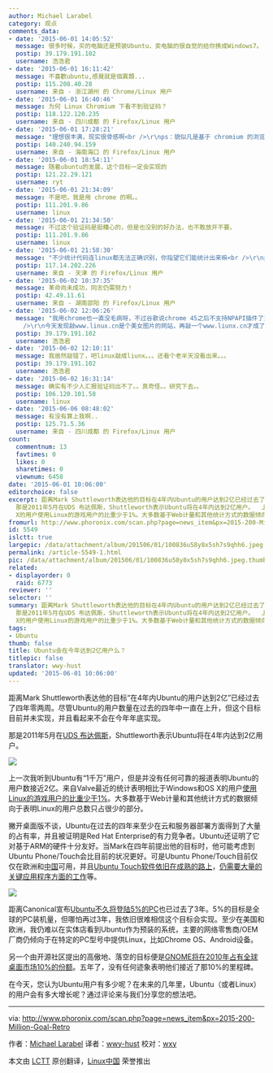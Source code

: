 ```yaml
---
author: Michael Larabel
category: 观点
comments_data:
- date: '2015-06-01 14:05:52'
  message: 很多时候，买的电脑还是预装Ubuntu，卖电脑的很自觉的给你换成Windows7。
  postip: 39.179.191.102
  username: 浩浩君
- date: '2015-06-01 16:11:42'
  message: 不喜歡ubuntu,感覺就是個異類...
  postip: 115.208.40.28
  username: 来自 - 浙江湖州 的 Chrome/Linux 用户
- date: '2015-06-01 16:40:46'
  message: 为何 Linux Chromium 下看不到验证码？
  postip: 118.122.120.235
  username: 来自 - 四川成都 的 Firefox/Linux 用户
- date: '2015-06-01 17:28:21'
  message: "理想很丰满，现实很骨感啊<br />\r\nps：貌似凡是基于 chromium 的浏览器都显示不了验证码啊"
  postip: 140.240.94.159
  username: 来自 - 海南海口 的 Firefox/Linux 用户
- date: '2015-06-01 18:54:11'
  message: 随着ubuntu的发展，这个目标一定会实现的
  postip: 121.22.29.121
  username: ryt
- date: '2015-06-01 21:34:09'
  message: 不是吧，我是用 chrome 的啊。。
  postip: 111.201.9.86
  username: linux
- date: '2015-06-01 21:34:50'
  message: 不过这个验证码是挺糟心的，但是也没别的好办法，也不敢放开不要。
  postip: 111.201.9.86
  username: linux
- date: '2015-06-01 21:58:30'
  message: "不少统计代码连linux都无法正确识别，你指望它们能统计出来嘛<br />\r\nps为啥我连验证码都显示不出来，只好换个试试了"
  postip: 117.14.202.226
  username: 来自 - 天津 的 Firefox/Linux 用户
- date: '2015-06-02 10:37:35'
  message: 革命尚未成功，同志仍需努力！
  postip: 42.49.11.61
  username: 来自 - 湖南邵阳 的 Firefox/Linux 用户
- date: '2015-06-02 12:06:26'
  message: "我用chrome也一直没毛病呀，不过谷歌说chrome 45之后不支持NPAPI插件了这点还是有点小担心，百度网盘、115网盘之类的都需要这种插件呢。<br
    />\r\n今天发现敲www.linux.cn是个美女图片的网站，再敲一个www.liunx.cn才成了linux.cn。这是DNS抽风呢，还是。。。"
  postip: 39.179.191.102
  username: 浩浩君
- date: '2015-06-02 12:10:11'
  message: 我居然敲错了，吧linux敲成liunx。。。还看个老半天没看出来。。。
  postip: 39.179.191.102
  username: 浩浩君
- date: '2015-06-02 16:31:14'
  message: 确实有不少人汇报验证码出不了。。真奇怪。。研究下去。。
  postip: 106.120.101.58
  username: linux
- date: '2015-06-06 08:48:02'
  message: 有没有算上我啊..
  postip: 125.71.5.36
  username: 来自 - 四川成都 的 Firefox/Linux 用户
count:
  commentnum: 13
  favtimes: 0
  likes: 0
  sharetimes: 0
  viewnum: 6458
date: '2015-06-01 10:06:00'
editorchoice: false
excerpt: 距离Mark Shuttleworth表达他的目标在4年内Ubuntu的用户达到2亿已经过去了四年零两周。尽管Ubuntu的用户数量在过去的四年中一直在上升，但这个目标目前并未实现，并且看起来不会在今年年底实现。
  那是2011年5月在UDS 布达佩斯，Shuttleworth表示Ubuntu将在4年内达到2亿用户。  上一次我听到Ubuntu有1千万用户，但是并没有任何可靠的报道表明Ubuntu的用户数接近2亿。来自Valve最近的统计表明相比于Windows和OS
  X的用户使用Linux的游戏用户的比重少于1%。大多数基于Web计量和其他统计方式的数据倾向于表明Linux的用户总数只占很少的部分。
fromurl: http://www.phoronix.com/scan.php?page=news_item&px=2015-200-Million-Goal-Retro
id: 5549
islctt: true
largepic: /data/attachment/album/201506/01/100836u58y8x5sh7s9qhh6.jpeg
permalink: /article-5549-1.html
pic: /data/attachment/album/201506/01/100836u58y8x5sh7s9qhh6.jpeg.thumb.jpg
related:
- displayorder: 0
  raid: 6773
reviewer: ''
selector: ''
summary: 距离Mark Shuttleworth表达他的目标在4年内Ubuntu的用户达到2亿已经过去了四年零两周。尽管Ubuntu的用户数量在过去的四年中一直在上升，但这个目标目前并未实现，并且看起来不会在今年年底实现。
  那是2011年5月在UDS 布达佩斯，Shuttleworth表示Ubuntu将在4年内达到2亿用户。  上一次我听到Ubuntu有1千万用户，但是并没有任何可靠的报道表明Ubuntu的用户数接近2亿。来自Valve最近的统计表明相比于Windows和OS
  X的用户使用Linux的游戏用户的比重少于1%。大多数基于Web计量和其他统计方式的数据倾向于表明Linux的用户总数只占很少的部分。
tags:
- Ubuntu
thumb: false
title: Ubuntu会在今年达到2亿用户么？
titlepic: false
translator: wwy-hust
updated: '2015-06-01 10:06:00'
---
```


距离Mark Shuttleworth表达他的目标“在4年内Ubuntu的用户达到2亿”已经过去了四年零两周。尽管Ubuntu的用户数量在过去的四年中一直在上升，但这个目标目前并未实现，并且看起来不会在今年年底实现。


那是2011年5月在[UDS 布达佩斯](http://www.phoronix.com/vr.php?view=16002)，Shuttleworth表示Ubuntu将在4年内达到2亿用户。


![](/data/attachment/album/201506/01/100836u58y8x5sh7s9qhh6.jpeg)


上一次我听到Ubuntu有“1千万”用户，但是并没有任何可靠的报道表明Ubuntu的用户数接近2亿。来自Valve最近的统计表明相比于Windows和OS X的用户[使用Linux的游戏用户的比重少于1%](http://www.phoronix.com/scan.php?page=news_item&px=Steam-April-2015-1-Drop)。大多数基于Web计量和其他统计方式的数据倾向于表明Linux的用户总数只占很少的部分。


撇开桌面版不谈，Ubuntu在过去的四年来至少在云和服务器部署方面得到了大量的占有率，并且被证明是Red Hat Enterprise的有力竞争者。Ubuntu还证明了它对基于ARM的硬件十分友好。当Mark在四年前提出他的目标时，他可能考虑到Ubuntu Phone/Touch会比目前的状况更好。可是Ubuntu Phone/Touch目前仅仅在欧洲和[中国](http://www.phoronix.com/scan.php?page=news_item&px=Ubuntu-MX4-In-China)可用，并且[Ubuntu Touch软件依旧在成熟的路上](http://www.phoronix.com/scan.php?page=news_item&px=Ubuntu-Calculator-Reboot)，[仍需要大量的关键应用程序方面的工作](http://www.phoronix.com/scan.php?page=news_item&px=MTgzOTM)等。


![](/data/attachment/album/201506/01/100849cl52hmh3kwz25p5w.jpeg)


距离Canonical宣布[Ubuntu不久将登陆5%的PC](http://www.phoronix.com/scan.php?page=news_item&px=MTA5ODM)也已过去了3年。5%的目标是全球的PC装机量，但哪怕再过3年，我依旧很难相信这个目标会实现。至少在美国和欧洲，我仍难以在实体店看到Ubuntu作为预装的系统，主要的网络零售商/OEM厂商仍倾向于在特定的PC型号中提供Linux，比如Chrome OS、Android设备。


另一个由开源社区提出的高傲地、落空的目标便是[GNOME将在2010年占有全球桌面市场10%的份额](https://www.phoronix.com/scan.php?page=news_item&px=Nzg1Mw)。五年了，没有任何迹象表明他们接近了那10%的里程碑。


在今天，您认为Ubuntu用户有多少呢？在未来的几年里，Ubuntu（或者Linux）的用户会有多大增长呢？通过评论来与我们分享您的想法吧。




---


via: <http://www.phoronix.com/scan.php?page=news_item&px=2015-200-Million-Goal-Retro>


作者：[Michael Larabel](http://www.michaellarabel.com/) 译者：[wwy-hust](https://github.com/wwy-hust) 校对：[wxy](https://github.com/wxy)


本文由 [LCTT](https://github.com/LCTT/TranslateProject) 原创翻译，[Linux中国](https://linux.cn/) 荣誉推出